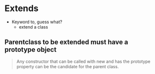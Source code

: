 # Extends
- Keyword to, guess what?
    - extend a class

## Parentclass to be extended must have a prototype object
> Any constructor that can be called with new and has the prototype property can be the candidate for the parent class.  

 